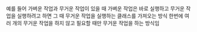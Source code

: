 예를 들어 가벼운 작업과 무거운 작업이 있을 때 가벼운 작업은 바로 실행하고 무거운 작업을 실행하려고 하면 그 때 무거운 작업을 실행하는 클래스를 가져오는 방식
한번에 여러 개의 무거운 작업을 하지 않고 필요할 때만 무거운 작업을 하는 방식임